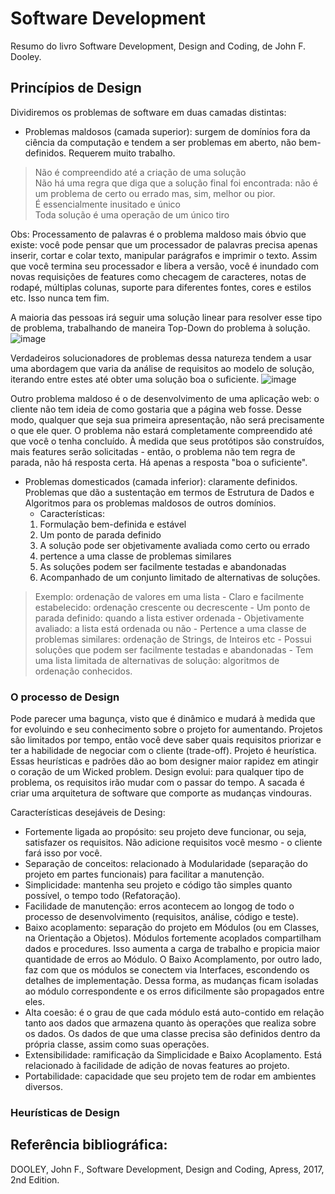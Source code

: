 # Software Development
Resumo do livro Software Development, Design and Coding, de John F. Dooley.

## Princípios de Design
Dividiremos os problemas de software em duas camadas distintas:
  - Problemas maldosos (camada superior): surgem de domínios fora da ciência da computação e tendem a ser problemas em aberto, não bem-definidos. Requerem muito trabalho.
  > Não é compreendido até a criação de uma solução </br>
  > Não há uma regra que diga que a solução final foi encontrada: não é um problema de certo ou errado mas, sim, melhor ou pior. </br>
  > É essencialmente inusitado e único </br>
  > Toda solução é uma operação de um único tiro </br>
  
Obs: Processamento de palavras é o problema maldoso mais óbvio que existe: você pode pensar que um processador de palavras precisa apenas inserir, cortar e colar texto, manipular parágrafos e imprimir o texto. Assim que você termina seu processador e libera a versão, você é inundado com novas requisições de features como checagem de caracteres, notas de rodapé, múltiplas colunas, suporte para diferentes fontes, cores e estilos etc. Isso nunca tem fim.
  
A maioria das pessoas irá seguir uma solução linear para resolver esse tipo de problema, trabalhando de maneira Top-Down do problema à solução.
![image](https://user-images.githubusercontent.com/39681960/201549579-6c8162ba-5ad9-44ba-993d-7734906e7cee.png)

Verdadeiros solucionadores de problemas dessa natureza tendem a usar uma abordagem que varia da análise de requisitos ao modelo de solução, iterando entre estes até obter uma solução boa o suficiente.
![image](https://user-images.githubusercontent.com/39681960/201549665-6efe4b9c-0d1e-4306-8003-51dfd727d832.png)

Outro problema maldoso é o de desenvolvimento de uma aplicação web: o cliente não tem ideia de como gostaria que a página web fosse. Desse modo, qualquer que seja sua primeira apresentação, não será precisamente o que ele quer. O problema não estará completamente compreendido até que você o tenha concluído. À medida que seus protótipos são construídos, mais features serão solicitadas - então, o problema não tem regra de parada, não há resposta certa. Há apenas a resposta "boa o suficiente". 

  - Problemas domesticados (camada inferior): claramente definidos. Problemas que dão a sustentação em termos de Estrutura de Dados e Algoritmos para os problemas maldosos de outros domínios.
    - Características:
    1. Formulação bem-definida e estável
    2. Um ponto de parada definido
    3. A solução pode ser objetivamente avaliada como certo ou errado
    4. pertence a uma classe de problemas similares
    5. As soluções podem ser facilmente testadas e abandonadas
    6. Acompanhado de um conjunto limitado de alternativas de soluções.
    
  > Exemplo: ordenação de valores em uma lista
    - Claro e facilmente estabelecido: ordenação crescente ou decrescente
    - Um ponto de parada definido: quando a lista estiver ordenada
    - Objetivamente avaliado: a lista está ordenada ou não
    - Pertence a uma classe de problemas similares: ordenação de Strings, de Inteiros etc
    - Possui soluções que podem ser facilmente testadas e abandonadas
    - Tem uma lista limitada de alternativas de solução: algoritmos de ordenação conhecidos.
    
### O processo de Design
Pode parecer uma bagunça, visto que é dinâmico e mudará à medida que for evoluindo e seu conhecimento sobre o projeto for aumentando.
Projetos são limitados por tempo, então você deve saber quais requisitos priorizar e ter a habilidade de negociar com o cliente (trade-off).
Projeto é heurística. Essas heurísticas e padrões dão ao bom designer maior rapidez em atingir o coração de um Wicked problem.
Design evolui: para qualquer tipo de problema, os requisitos irão mudar com o passar do tempo. A sacada é criar uma arquitetura de software que comporte as mudanças vindouras.
    
Características desejáveis de Desing:
  - Fortemente ligada ao propósito: seu projeto deve funcionar, ou seja, satisfazer os requisitos. Não adicione requisitos você mesmo - o cliente fará isso por você.
  - Separação de conceitos: relacionado à Modularidade (separação do projeto em partes funcionais) para facilitar a manutenção.
  - Simplicidade: mantenha seu projeto e código tão simples quanto possível, o tempo todo (Refatoração).
  - Facilidade de manutenção: erros acontecem ao longog de todo o processo de desenvolvimento (requisitos, análise, código e teste).
  - Baixo acoplamento: separação do projeto em Módulos (ou em Classes, na Orientação a Objetos). Módulos fortemente acoplados compartilham dados e procedures. Isso aumenta a carga de trabalho e propicia maior quantidade de erros ao Módulo. O Baixo Acomplamento, por outro lado, faz com que os módulos se conectem via Interfaces, escondendo os detalhes de implementação. Dessa forma, as mudanças ficam isoladas ao módulo correspondente e os erros dificilmente são propagados entre eles.
  - Alta coesão: é o grau de que cada módulo está auto-contido em relação tanto aos dados que armazena quanto às operações que realiza sobre os dados. Os dados de que uma classe precisa são definidos dentro da própria classe, assim como suas operações.
  - Extensibilidade: ramificação da Simplicidade e Baixo Acoplamento. Está relacionado à facilidade de adição de novas features ao projeto.
  - Portabilidade: capacidade que seu projeto tem de rodar em ambientes diversos.
  
### Heurísticas de Design













## Referência bibliográfica:
DOOLEY, John F., Software Development, Design and Coding, Apress, 2017, 2nd Edition.
